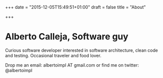 +++
date = "2015-12-05T15:49:51+01:00"
draft = false
title = "About"

+++

# Alberto Calleja, Software guy

Curious software developer interested in software architecture, clean code and testing.
Occasional traveler and food lover.

Drop me an email: albertoimpl AT gmail.com or find me on twitter: @albertoimpl